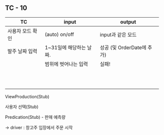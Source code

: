 ## TC - 10



| TC                      | input                        | output                     |
| --------- |----------------|----------------------------- |
| 사용자 모드 확인 | (auto) on/off     | input과 같은 모드   |
| 발주 날짜 입력 | 1~31일에 해당하는 날짜. | 성공 (및 OrderDate에 추가) |
|                         | 범위에 벗어나는 입력             | 실패!                      |
|                         |  |  |
|                  |                         |                            |
|                  |                         |                            |
|                  |                         |                            |
|                  |                         |                            |
|                  |                         |                            |
|                  |                         |                            |
|                  |                         |                            |
|                  |                         |                            |
|                  |                         |                            |
|                  |                         |  |

ViewProduction(Stub)

사용자 선택(Stub)

Predication(Stub) - 판매 예측량



-> driver : 창고주 입장에서 주문 시작
